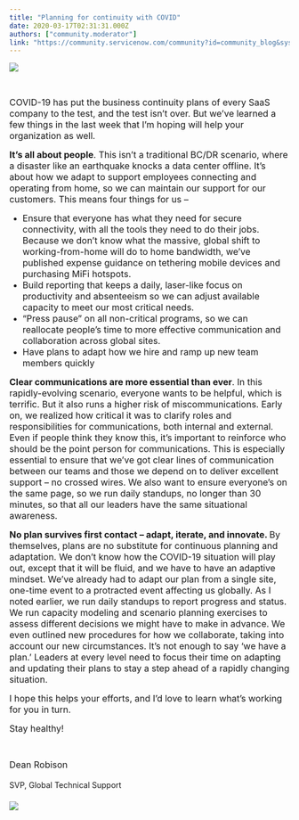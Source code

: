 ```yaml
---
title: "Planning for continuity with COVID"
date: 2020-03-17T02:31:31.000Z
authors: ["community.moderator"]
link: "https://community.servicenow.com/community?id=community_blog&sys_id=06a85a12dbe38c141cd8a345ca96197f"
---
```

<p><img src="https://community.servicenow.com/b9e1be96dbab8c141cd8a345ca961932.iix" /></p>
<p> </p>
<p><span style="font-size: 12pt;">COVID-19 has put the business continuity plans of every SaaS company to the test, and the test isn’t over. But we’ve learned a few things in the last week that I’m hoping will help your organization as well.</span></p>
<p><span style="font-size: 12pt;"><strong>It’s all about people</strong>. This isn’t a traditional BC/DR scenario, where a disaster like an earthquake knocks a data center offline. It’s about how we adapt to support employees connecting and operating from home, so we can maintain our support for our customers. This means four things for us –</span></p>
<ul><li><span style="font-size: 12pt;">Ensure that everyone has what they need for secure connectivity, with all the tools they need to do their jobs. Because we don’t know what the massive, global shift to working-from-home will do to home bandwidth, we’ve published expense guidance on tethering mobile devices and purchasing MiFi hotspots.</span></li><li><span style="font-size: 12pt;">Build reporting that keeps a daily, laser-like focus on productivity and absenteeism so we can adjust available capacity to meet our most critical needs.</span></li><li><span style="font-size: 12pt;">“Press pause” on all non-critical programs, so we can reallocate people’s time to more effective communication and collaboration across global sites.</span></li><li><span style="font-size: 12pt;">Have plans to adapt how we hire and ramp up new team members quickly</span></li></ul>
<p><span style="font-size: 12pt;"><strong>Clear communications are more essential than ever</strong>. In this rapidly-evolving scenario, everyone wants to be helpful, which is terrific. But it also runs a higher risk of miscommunications. Early on, we realized how critical it was to clarify roles and responsibilities for communications, both internal and external. Even if people think they know this, it’s important to reinforce who should be the point person for communications. This is especially essential to ensure that we’ve got clear lines of communication between our teams and those we depend on to deliver excellent support – no crossed wires. We also want to ensure everyone’s on the same page, so we run daily standups, no longer than 30 minutes, so that all our leaders have the same situational awareness.</span></p>
<p><span style="font-size: 12pt;"><strong>No plan survives first contact – adapt, iterate, and innovate. </strong>By themselves, plans are no substitute for continuous planning and adaptation. We don’t know how the COVID-19 situation will play out, except that it will be fluid, and we have to have an adaptive mindset. We’ve already had to adapt our plan from a single site, one-time event to a protracted event affecting us globally. As I noted earlier, we run daily standups to report progress and status. We run capacity modeling and scenario planning exercises to assess different decisions we might have to make in advance. We even outlined new procedures for how we collaborate, taking into account our new circumstances. It’s not enough to say ‘we have a plan.’ Leaders at every level need to focus their time on adapting and updating their plans to stay a step ahead of a rapidly changing situation.</span></p>
<p><span style="font-size: 12pt;">I hope this helps your efforts, and I’d love to learn what’s working for you in turn. </span></p>
<p><span style="font-size: 12pt;">Stay healthy!</span></p>
<p> </p>
<p><span style="font-size: 12pt;">Dean Robison<br /></span></p>
<div class="ng-scope" style="line-height: 25px;"><span class="ng-scope ng-isolate-scope"><span class="sp-editable-field"><span class="show-text ng-scope"><span class="ng-binding ng-scope">SVP, Global Technical Support</span></span></span></span></div>
<div class="ng-scope"> </div>
<div class="ng-scope"><img src="https://community.servicenow.com/10a192aedbe780541cd8a345ca9619e3.iix" /></div>